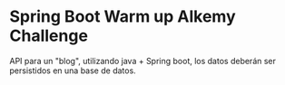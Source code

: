 # Spring Boot Warm up Alkemy Challenge
API para un "blog", utilizando java + Spring boot, los datos deberán ser persistidos en una base de datos.